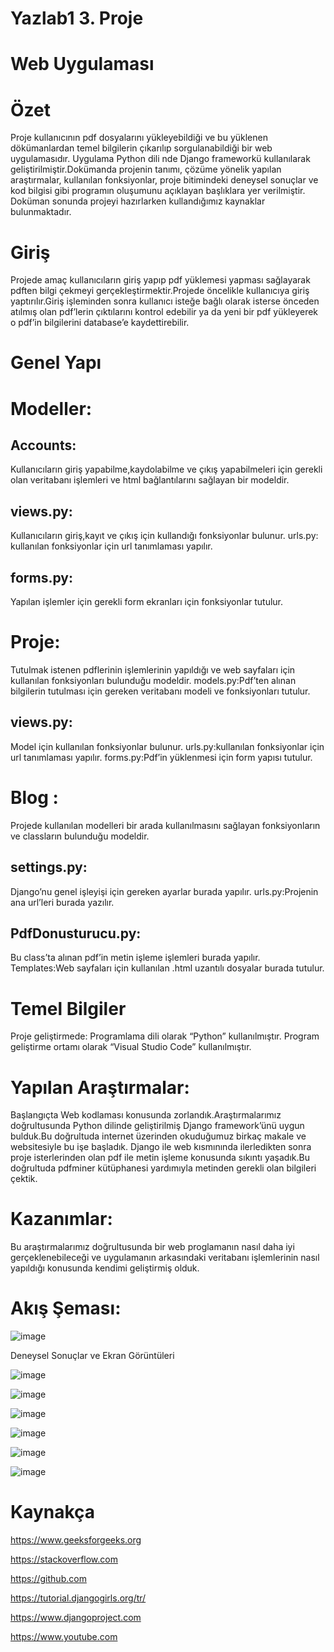 # Yazlab1 3. Proje    

# Web Uygulaması 

# Özet
Proje kullanıcının pdf dosyalarını yükleyebildiği ve bu yüklenen dökümanlardan temel bilgilerin çıkarılıp sorgulanabildiği bir web uygulamasıdır. Uygulama Python dili nde Django frameworkü kullanılarak geliştirilmiştir.Dokümanda projenin tanımı, çözüme yönelik yapılan araştırmalar, kullanılan fonksiyonlar, proje bitimindeki deneysel sonuçlar ve kod bilgisi gibi programın oluşumunu açıklayan başlıklara yer verilmiştir. Doküman sonunda projeyi hazırlarken kullandığımız kaynaklar bulunmaktadır.
# Giriş
Projede amaç kullanıcıların giriş yapıp pdf yüklemesi yapması sağlayarak pdften bilgi çekmeyi gerçekleştirmektir.Projede öncelikle kullanıcıya giriş yaptırılır.Giriş işleminden sonra kullanıcı isteğe bağlı olarak isterse önceden atılmış olan pdf’lerin çıktılarını kontrol edebilir ya da yeni bir pdf yükleyerek o pdf’in bilgilerini database’e kaydettirebilir.


# Genel Yapı

# Modeller:
## Accounts: 
Kullanıcıların giriş yapabilme,kaydolabilme ve çıkış yapabilmeleri için gerekli olan veritabanı işlemleri ve html bağlantılarını sağlayan bir modeldir.
## views.py: 
Kullanıcıların giriş,kayıt ve çıkış için kullandığı fonksiyonlar bulunur. urls.py: kullanılan fonksiyonlar için url tanımlaması yapılır.
## forms.py:
Yapılan işlemler için gerekli form ekranları için fonksiyonlar tutulur.

# Proje:
Tutulmak istenen pdflerinin işlemlerinin yapıldığı ve web sayfaları için kullanılan fonksiyonları bulunduğu modeldir.
models.py:Pdf’ten alınan bilgilerin tutulması için gereken veritabanı modeli ve fonksiyonları tutulur.

## views.py:
Model için kullanılan fonksiyonlar bulunur. urls.py:kullanılan fonksiyonlar için url tanımlaması yapılır. forms.py:Pdf’in yüklenmesi için form yapısı tutulur.
# Blog : 
Projede kullanılan modelleri bir arada kullanılmasını sağlayan fonksiyonların ve classların bulunduğu modeldir.
## settings.py:
Django’nu genel işleyişi için gereken ayarlar burada yapılır. 
urls.py:Projenin ana url’leri burada yazılır.

## PdfDonusturucu.py:
Bu class’ta alınan pdf’in metin işleme işlemleri burada yapılır. Templates:Web sayfaları için kullanılan .html uzantılı dosyalar burada tutulur.

# Temel Bilgiler
Proje geliştirmede:
Programlama dili olarak “Python” kullanılmıştır.
Program geliştirme ortamı olarak “Visual Studio Code” kullanılmıştır.

# Yapılan Araştırmalar:
Başlangıçta Web kodlaması konusunda zorlandık.Araştırmalarımız doğrultusunda Python dilinde geliştirilmiş Django framework’ünü uygun bulduk.Bu doğrultuda internet üzerinden okuduğumuz birkaç makale ve websitesiyle bu işe başladık.
Django ile web kısmınında ilerledikten sonra proje isterlerinden olan pdf ile metin işleme konusunda sıkıntı yaşadık.Bu doğrultuda pdfminer kütüphanesi yardımıyla metinden gerekli olan bilgileri çektik.

# Kazanımlar:
Bu araştırmalarımız doğrultusunda bir web proglamanın nasıl daha iyi gerçeklenebileceği ve uygulamanın arkasındaki veritabanı işlemlerinin nasıl yapıldığı konusunda kendimi geliştirmiş olduk.

# Akış Şeması:

![image](https://user-images.githubusercontent.com/58952369/180186469-e840e858-15c9-43f4-9e11-9d3a65e4b7a8.png)

Deneysel Sonuçlar ve Ekran Görüntüleri

![image](https://user-images.githubusercontent.com/58952369/180186522-15275788-495a-4ec7-b60a-5fdf655af1d7.png)


![image](https://user-images.githubusercontent.com/58952369/180186555-faaae661-2b78-40c8-a0e8-6a7ed0492f87.png)


![image](https://user-images.githubusercontent.com/58952369/180186571-cdc5ed74-a059-4813-a541-b833d2fc3190.png)


![image](https://user-images.githubusercontent.com/58952369/180186608-27b3036b-f22b-466d-bfae-feb40c417dd5.png)


![image](https://user-images.githubusercontent.com/58952369/180186646-6ec8f378-8c34-4e58-a75f-5fb3083acce1.png)


![image](https://user-images.githubusercontent.com/58952369/180186686-69bba0c9-8919-4ace-93f7-e918fe395aa1.png)





# Kaynakça 
https://www.geeksforgeeks.org 

https://stackoverflow.com 

https://github.com 

https://tutorial.djangogirls.org/tr/ 

https://www.djangoproject.com 

https://www.youtube.com
